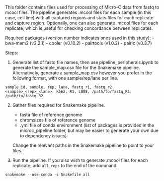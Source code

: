This folder contains files used for processing of Micro-C data from fastq to mcool files. The pipeline generates .mcool files for each sample (in this case, cell line) with all captured regions and stats files for each replicate and capture region. Optionally, one can also generate .mcool files for each replicate, which is useful for checking concordance between replicates.  

Required packages (version number indicates ones used in this study):
    - bwa-mem2 (v2.2.1)
    - cooler (v0.10.2)
    - pairtools (v1.0.2)
    - pairix (v0.3.7)

Steps:
1. Generate list of fastq file names, then use pipeline_peripherals.ipynb to generate the sample_map.csv file for the Snakemake pipeline.
Alternatively, generate a sample_map.csv however you prefer in the following format, with one sample/rep/lane per line.
```
sample_id, sample, rep, lane, fastq_r1, fastq_r2
<sample>_<rep>_<lane>, K562, R1, L008, /path/to/fastq_R1, /path/to/fastq_R2
```

2. Gather files required for Snakemake pipeline.
    - fasta file of reference genome
    - chromsizes file of reference genome
    - .yml file of conda environment (list of packages is provided in the microc_pipeline folder, but may be easier to generate your own due to dependency issues)

    Change the relevant paths in the Snakemake pipeline to point to your files.

3. Run the pipeline. If you also wish to generate .mcool files for each replicate, add `all_reps` to the end of the command.
```
snakemake --use-conda -s Snakefile all
```
